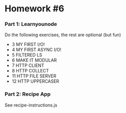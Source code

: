 # Homework #6

### Part 1: Learnyounode
Do the following exercises, the rest are optional (but fun)

- 3 MY FIRST I/O!
- 4 MY FIRST ASYNC I/O!
- 5 FILTERED LS
- 6 MAKE IT MODULAR
- 7 HTTP CLIENT
- 8 HTTP COLLECT
- 11 HTTP FILE SERVER
- 12 HTTP UPPERCASER

### Part 2: Recipe App
See recipe-instructions.js